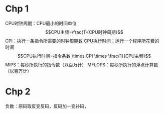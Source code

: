 # Chp 1
CPU时钟周期：CPU最小的时间单位
$$CPU主频=\frac{1}{CPU时钟周期}$$
CPI：执行一条指令所需要的时钟周期数
CPU执行时间：运行一个程序所花费的时间
$$CPU执行时间=指令条数 \times CPI \times \frac{1}{CPU主频}$$
MIPS：每秒所执行的指令数（以百万计）
MFLOPS：每秒所执行的浮点计算数（以百万计）

# Chp 2
负数：原码取反变反码，反码加一变补码，